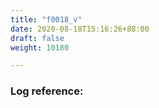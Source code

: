 ```yaml
---
title: "f0018_v"
date: 2020-08-18T15:16:26+88:00
draft: false
weight: 10180

---
```


### Log reference: <no value>

```
